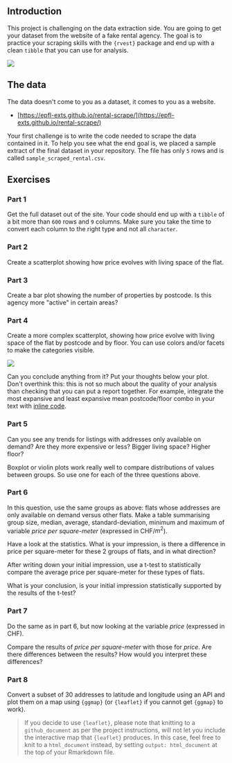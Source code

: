 ## Introduction

This project is challenging on the data extraction side.
You are going to get your dataset from the website of a fake rental agency.
The goal is to practice your scraping skills with the `{rvest}` package and end up with a clean `tibble` that you can use for analysis.

![](https://d7whxh71cqykp.cloudfront.net/uploads/image/data/2228/04-project-immoscrape.png)

## The data

The data doesn't come to you as a dataset, it comes to you as a website.

- [https://epfl-exts.github.io/rental-scrape/](https://epfl-exts.github.io/rental-scrape/)

Your first challenge is to write the code needed to scrape the data contained in it.
To help you see what the end goal is, we placed a sample extract of the final dataset in your repository.
The file has only `5` rows and is called `sample_scraped_rental.csv`.

## Exercises

### Part 1

Get the full dataset out of the site.
Your code should end up with a `tibble` of a bit more than `600` rows and `9` columns.
Make sure you take the time to convert each column to the right type and not all `character`.

### Part 2

Create a scatterplot showing how price evolves with living space of the flat.

### Part 3

Create a bar plot showing the number of properties by postcode. Is this agency more "active" in certain areas?

### Part 4

Create a more complex scatterplot, showing how price evolve with living space of the flat by postcode and by floor.
You can use colors and/or facets to make the categories visible.

![](https://d7whxh71cqykp.cloudfront.net/uploads/image/data/4207/04-project-4-sketch.png)

Can you conclude anything from it?
Put your thoughts below your plot.
Don't overthink this: this is not so much about the quality of your analysis than checking that you can put a report together.
For example, integrate the most expansive and least expansive mean postcode/floor combo in your text with [inline code](https://rmarkdown.rstudio.com/lesson-4.html).

### Part 5

Can you see any trends for listings with addresses only available on demand?
Are they more expensive or less?
Bigger living space?
Higher floor?

Boxplot or violin plots work really well to compare distributions of values between groups.
So use one for each of the three questions above.

### Part 6

In this question, use the same groups as above: flats whose addresses are only available on demand versus other flats.
Make a table summarising group size, median, average, standard-deviation, minimum and maximum of variable *price per square-meter* (expressed in CHF/$m^2$).

Have a look at the statistics.
What is your impression, is there a difference in price per square-meter for these 2 groups of flats, and in what direction?

After writing down your initial impression, use a t-test to statistically compare the average price per square-meter for these types of flats.

What is your conclusion, is your initial impression statistically supported by the results of the t-test?

### Part 7

Do the same as in part 6, but now looking at the variable *price* (expressed in CHF).

Compare the results of *price per square-meter* with those for *price*.
Are there differences between the results?
How would you interpret these differences?

### Part 8

Convert a subset of 30 addresses to latitude and longitude using an API and plot them on a map using `{ggmap}` (or `{leaflet}` if you cannot get `{ggmap}` to work).

> If you decide to use `{leaflet}`, please note that knitting to a `github_document` as per the project instructions, will not let you include the interactive map that `{leaflet}` produces. In this case, feel free to knit to a `html_document` instead, by setting `output: html_document` at the top of your Rmarkdown file.